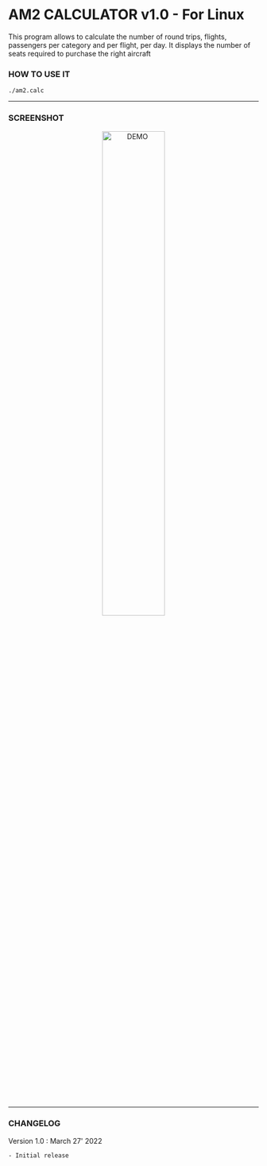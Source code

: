 # **AM2 CALCULATOR v1.0 - For Linux**
This program allows to calculate the number of round trips, 
flights, passengers per category and per flight, per day. 
It displays the number of seats required to purchase the right aircraft 

### **HOW TO USE IT**
```./am2.calc```

---
### **SCREENSHOT**
<div align="center">
    <img
        src="https://github.com/Ayckinn/CPP/blob/main/APPS/AM2_Calculator/demo.png"
        alt="DEMO"
        style="width:50%">
</div>

---
### **CHANGELOG**
    
Version 1.0 : March 27' 2022

    - Initial release